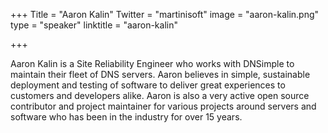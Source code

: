 +++
Title = "Aaron Kalin"
Twitter = "martinisoft"
image = "aaron-kalin.png"
type = "speaker"
linktitle = "aaron-kalin"

+++

Aaron Kalin is a Site Reliability Engineer who works with DNSimple to maintain their fleet of DNS servers. Aaron believes in simple, sustainable deployment and testing of software to deliver great experiences to customers and developers alike. Aaron is also a very active open source contributor and project maintainer for various projects around servers and software who has been in the industry for over 15 years.

